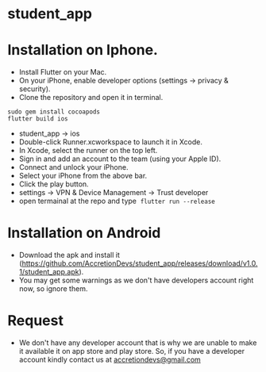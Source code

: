 # student_app


# Installation on Iphone.
- Install Flutter on your Mac.
- On your iPhone, enable developer options (settings -> privacy & security).
- Clone the repository and open it in terminal.
```
sudo gem install cocoapods
flutter build ios
``` 
- student_app -> ios
- Double-click Runner.xcworkspace to launch it in Xcode.
- In Xcode, select the runner on the top left.
- Sign in and add an account to the team (using your Apple ID).
- Connect and unlock your iPhone.
- Select your iPhone from the above bar.
- Click the play button.
- settings -> VPN & Device Management -> Trust developer
- open termainal at the repo and type  `flutter run --release`

# Installation on Android 
- Download the apk and install it (https://github.com/AccretionDevs/student_app/releases/download/v1.0.1/student_app.apk). 
- You may get some warnings as we don't have developers account right now, so ignore them.

# Request
- We don't have any developer account that is why we are unable to make it available it on app store and play store. So, if you have a developer account kindly contact us at accretiondevs@gmail.com
